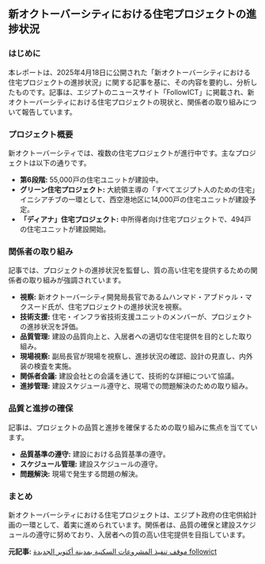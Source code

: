 ## 新オクトーバーシティにおける住宅プロジェクトの進捗状況

### はじめに

本レポートは、2025年4月18日に公開された「新オクトーバーシティにおける住宅プロジェクトの進捗状況」に関する記事を基に、その内容を要約し、分析したものです。記事は、エジプトのニュースサイト「FollowICT」に掲載され、新オクトーバーシティにおける住宅プロジェクトの現状と、関係者の取り組みについて報告しています。

### プロジェクト概要

新オクトーバーシティでは、複数の住宅プロジェクトが進行中です。主なプロジェクトは以下の通りです。

* **第6段階:** 55,000戸の住宅ユニットが建設中。
* **グリーン住宅プロジェクト:** 大統領主導の「すべてエジプト人のための住宅」イニシアチブの一環として、西空港地区に14,000戸の住宅ユニットが建設予定。
* **「ディアナ」住宅プロジェクト:** 中所得者向け住宅プロジェクトで、494戸の住宅ユニットが建設開始。

### 関係者の取り組み

記事では、プロジェクトの進捗状況を監督し、質の高い住宅を提供するための関係者の取り組みが強調されています。

* **視察:** 新オクトーバーシティ開発局長官であるムハンマド・アブドゥル・マクスード氏が、住宅プロジェクトの進捗状況を視察。
* **技術支援:** 住宅・インフラ省技術支援ユニットのメンバーが、プロジェクトの進捗状況を評価。
* **品質管理:** 建設の品質向上と、入居者への適切な住宅提供を目的とした取り組み。
* **現場視察:** 副局長官が現場を視察し、進捗状況の確認、設計の見直し、内外装の検査を実施。
* **関係者会議:** 建設会社との会議を通じて、技術的な詳細について協議。
* **進捗管理:** 建設スケジュール遵守と、現場での問題解決のための取り組み。

### 品質と進捗の確保

記事は、プロジェクトの品質と進捗を確保するための取り組みに焦点を当てています。

* **品質基準の遵守:** 建設における品質基準の遵守。
* **スケジュール管理:** 建設スケジュールの遵守。
* **問題解決:** 現場で発生する問題の解決。

### まとめ

新オクトーバーシティにおける住宅プロジェクトは、エジプト政府の住宅供給計画の一環として、着実に進められています。関係者は、品質の確保と建設スケジュールの遵守に努めており、入居者への質の高い住宅提供を目指しています。


**元記事:** [موقف تنفيذ المشروعات السكنية بمدينة أكتوبر الجديدة followict](https://followict.news/موقف-تنفيذ-المشروعات-السكنية-بمدينة-أ/)